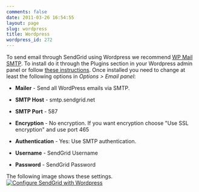 ```yaml
---
comments: false
date: 2011-03-26 16:54:55
layout: page
slug: wordpress
title: Wordpress
wordpress_id: 272
---
```


To send email through SendGrid using Wordpress we recommend [WP Mail SMTP](http://wordpress.org/extend/plugins/wp-mail-smtp/).  To install do it through the Plugins section in your Wordpress admin panel or follow [these instructions](http://wordpress.org/extend/plugins/wp-mail-smtp/installation/).  Once installed you need to change at least the following options in _Options > Email panel_:




  
  * **Mailer** - Send all WordPress emails via SMTP.

  
  * **SMTP Host** - smtp.sendgrid.net

  
  * **SMTP Port** - 587

  
  * **Encryption** - No encryption.  If you want encryption choose "Use SSL encryption" and use port 465

  
  * **Authentication** - Yes: Use SMTP authentication.

  
  * **Username** - SendGrid Username

  
  * **Password** - SendGrid Password



The following image shows these settings.
[![Configure SendGrid with Wordpress](http://docs.sendgrid.com/wp-content/uploads/2011/03/wordpresssmtp.gif)](http://docs.sendgrid.com/wp-content/uploads/2011/03/wordpresssmtp.gif)

